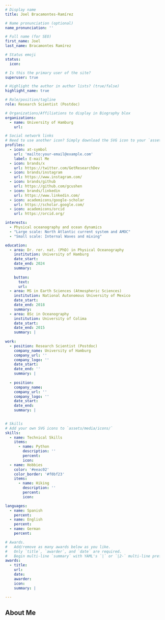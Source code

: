 ```yaml
---
# Display name
title: Joel Bracamontes-Ramírez

# Name pronunciation (optional)
name_pronunciation: ''

# Full name (for SEO)
first_name: Joel
last_name: Bracamontes Ramírez

# Status emoji
status:
  icon: 

# Is this the primary user of the site?
superuser: true

# Highlight the author in author lists? (true/false)
highlight_name: true

# Role/position/tagline
role: Research Scientist (Postdoc)

# Organizations/Affiliations to display in Biography blox
organizations:
  - name: University of Hamburg
    url: 

# Social network links
# Need to use another icon? Simply download the SVG icon to your `assets/media/icons/` folder.
profiles:
  - icon: at-symbol
    url: 'mailto:your-email@example.com'
    label: E-mail Me
  - icon: brands/x
    url: https://twitter.com/GetResearchDev
  - icon: brands/instagram
    url: https://www.instagram.com/
  - icon: brands/github
    url: https://github.com/gcushen
  - icon: brands/linkedin
    url: https://www.linkedin.com/
  - icon: academicons/google-scholar
    url: https://scholar.google.com/
  - icon: academicons/orcid
    url: https://orcid.org/

interests:
  - Physical oceanography and ocean dynamics
  - "Large scale: North Atlantic current system and AMOC"
  - "Small scale: Internal Waves and mixing"

education:
  - area: Dr. rer. nat. (PhD) in Physical Oceanography
    institution: University of Hamburg
    date_start: 
    date_end: 2024
    summary:
      
    button:
      text: 
      url: 
  - area: MS in Earth Sciences (Atmospheric Sciences)
    institution: National Autonomous University of Mexico
    date_start: 
    date_end: 2018
    summary: 
  - area: BSc in Oceanography
    institution: University of Colima
    date_start: 
    date_end: 2015
    summary: |
      
work:
  - position: Research Scientist (Postdoc)
    company_name: University of Hamburg
    company_url: ''
    company_logo: ''
    date_start: 
    date_end: ''
    summary: |
      
  - position: 
    company_name: 
    company_url: ''
    company_logo: ''
    date_start: 
    date_end: 
    summary: |
      

# Skills
# Add your own SVG icons to `assets/media/icons/`
skills:
  - name: Technical Skills
    items:
      - name: Python
        description: ''
        percent: 
        icon: 
  - name: Hobbies
    color: '#eeac02'
    color_border: '#f0bf23'
    items:
      - name: Hiking
        description: ''
        percent: 
        icon: 

languages:
  - name: Spanish
    percent: 
  - name: English
    percent: 
  - name: German
    percent: 

# Awards.
#   Add/remove as many awards below as you like.
#   Only `title`, `awarder`, and `date` are required.
#   Begin multi-line `summary` with YAML's `|` or `|2-` multi-line prefix and indent 2 spaces below.
awards:
  - title: 
    url: 
    date: 
    awarder: 
    icon: 
    summary: |
      
---
```


## About Me

